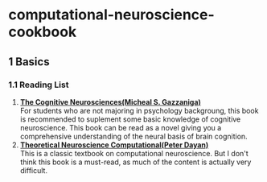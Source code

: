 # computational-neuroscience-cookbook
## 1 Basics
### 1.1 Reading List 
1. **[The Cognitive Neurosciences(Micheal S. Gazzaniga)](books/Gazzaniga.%20The%20Cognitive%20Neurosciences.pdf)**<br>
   For students who are not majoring in psychology backgroung, this book is recommended to suplement some basic knowledge of cognitive neuroscience. This book can be read as a novel giving you a comprehensive understanding of the neural basis of brain cognition.
2. **[Theoretical Neuroscience Computational(Peter Dayan)](books/Theoretical%20Neuroscience%20Computational%20and%20Mathematical%20Modeling%20of%20Neural%20Systems%20-%20%20Peter%20Dayan,%20L.%20F.%20Abbott.pdf)**<br>
    This is a classic textbook on computational neuroscience. But I don't think this book is a must-read, as much of the content is actually very difficult.
